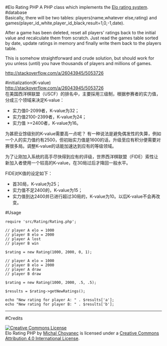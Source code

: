 #Elo Rating PHP
A PHP class which implements the [Elo rating system](http://en.wikipedia.org/wiki/Elo_rating_system).
#database    
Basically, there will be two tables: players(name,whatever else,rating) and games(player_id_white,player_id_black,result=1,0,-1,date).  

After a game has been deleted, reset all players' ratings back to the initial value and recalculate them from scratch. Just read the games table sorted by date, update ratings in memory and finally write them back to the players table.  

This is somehow straightforward and crude solution, but should work for you unless (until) you have thousands of players and millions of games.  

http://stackoverflow.com/a/26043945/5053726

#initialization(K-value)   
http://stackoverflow.com/a/26043945/5053726  
在美国西洋棋联盟（USCF）的排名中，主要採用三级制，根据参赛者的实力值，分成三个领域来决定K-value：   
* 实力值0-2099者，K-value为32； 
* 实力值2100-2399者，K-value为24； 
* 实力值 >=2400者，K-value为16。 

为甚麽业馀级别的K-value需要高一点呢？ 
有一种说法是避免偶发性的失算，例如一个人的实力值约有2500，但初始实力值是1600的话，升级至应有积分便需要对赛很多局。调整K-value的话能加速达到应有的等级领域。  

为了让刚加入系统的高手尽快得到应有的评级，世界西洋棋联盟（FIDE）索性让新加入者使用一个较高的K-value，在30局过后才降回一般水平。

FIDE对K值的设定如下：  
* 首30局，K-value为25； 
* 实力值不足2400的，K-value为15； 
* 实力值到达2400并已进行超过30局的，K-value为10。以后K-value不会再改变。 


#Usage

    require 'src/Rating/Rating.php';

    // player A elo = 1000
    // player B elo = 2000
    // player A lost
    // player B win
    
    $rating = new Rating(1000, 2000, 0, 1);

    // player A elo = 1000
    // player B elo = 2000
    // player A draw
    // player B draw
    
    $rating = new Rating(1000, 2000, .5, .5);
    
    $results = $rating->getNewRatings();
    
    echo "New rating for player A: " . $results['a'];
    echo "New rating for player B: " . $results['b'];
    
---------------------------------------

#Credits
    
<a rel="license" href="http://creativecommons.org/licenses/by/4.0/"><img alt="Creative Commons License" style="border-width:0" src="https://i.creativecommons.org/l/by/4.0/80x15.png" /></a><br /><span xmlns:dct="http://purl.org/dc/terms/" property="dct:title">Elo Rating PHP</span> by <a xmlns:cc="http://creativecommons.org/ns#" href="http://michalchovanec.com" property="cc:attributionName" rel="cc:attributionURL">Michal Chovanec</a> is licensed under a <a rel="license" href="http://creativecommons.org/licenses/by/4.0/">Creative Commons Attribution 4.0 International License</a>.
